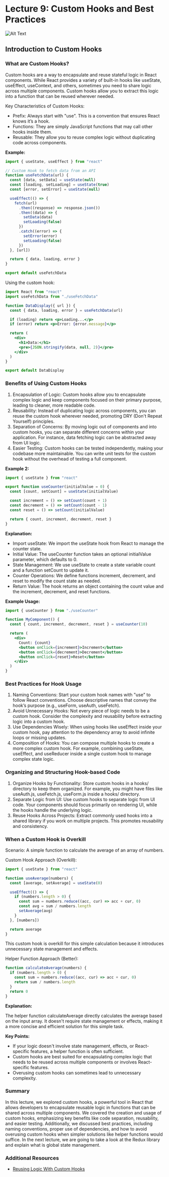 # Lecture 9: Custom Hooks and Best Practices

![Alt Text](https://velog.velcdn.com/images/hoje15v/post/2e25832a-4a43-494f-b0a2-e68ce04335a5/image.png "Custom Hooks in React")

## Introduction to Custom Hooks

### What are Custom Hooks?

Custom hooks are a way to encapsulate and reuse stateful logic in React components. While React provides a variety of built-in hooks like useState, useEffect, useContext, and others, sometimes you need to share logic across multiple components. Custom hooks allow you to extract this logic into a function that can be reused wherever needed.

Key Characteristics of Custom Hooks:

- Prefix: Always start with "use". This is a convention that ensures React knows it’s a hook.
- Functions: They are simply JavaScript functions that may call other hooks inside them.
- Reusable: They allow you to reuse complex logic without duplicating code across components.

**Example:**

```jsx
import { useState, useEffect } from "react"

// Custom Hook to fetch data from an API
function useFetchData(url) {
  const [data, setData] = useState(null)
  const [loading, setLoading] = useState(true)
  const [error, setError] = useState(null)

  useEffect(() => {
    fetch(url)
      .then((response) => response.json())
      .then((data) => {
        setData(data)
        setLoading(false)
      })
      .catch((error) => {
        setError(error)
        setLoading(false)
      })
  }, [url])

  return { data, loading, error }
}

export default useFetchData
```

Using the custom hook:

```jsx
import React from "react"
import useFetchData from "./useFetchData"

function DataDisplay({ url }) {
  const { data, loading, error } = useFetchData(url)

  if (loading) return <p>Loading...</p>
  if (error) return <p>Error: {error.message}</p>

  return (
    <div>
      <h1>Data:</h1>
      <pre>{JSON.stringify(data, null, 2)}</pre>
    </div>
  )
}

export default DataDisplay
```

### Benefits of Using Custom Hooks

1. Encapsulation of Logic:
   Custom hooks allow you to encapsulate complex logic and keep components focused on their primary purpose, leading to cleaner, more readable code.
2. Reusability:
   Instead of duplicating logic across components, you can reuse the custom hook wherever needed, promoting DRY (Don't Repeat Yourself) principles.
3. Separation of Concerns:
   By moving logic out of components and into custom hooks, you can separate different concerns within your application. For instance, data fetching logic can be abstracted away from UI logic.
4. Easier Testing:
   Custom hooks can be tested independently, making your codebase more maintainable. You can write unit tests for the custom hook without the overhead of testing a full component.

**Example 2:**

```jsx
import { useState } from "react"

export function useCounter(initialValue = 0) {
  const [count, setCount] = useState(initialValue)

  const increment = () => setCount(count + 1)
  const decrement = () => setCount(count - 1)
  const reset = () => setCount(initialValue)

  return { count, increment, decrement, reset }
}
```

**Explanation:**

- Import useState: We import the useState hook from React to manage the counter state.
- Initial Value: The useCounter function takes an optional initialValue parameter, which defaults to 0.
- State Management: We use useState to create a state variable count and a function setCount to update it.
- Counter Operations: We define functions increment, decrement, and reset to modify the count state as needed.
- Return Value: The hook returns an object containing the count value and the increment, decrement, and reset functions.

**Example Usage:**

```jsx
import { useCounter } from "./useCounter"

function MyComponent() {
  const { count, increment, decrement, reset } = useCounter(10)

  return (
    <div>
      Count: {count}
      <button onClick={increment}>Increment</button>
      <button onClick={decrement}>Decrement</button>
      <button onClick={reset}>Reset</button>
    </div>
  )
}
```

### Best Practices for Hook Usage

1. Naming Conventions:
   Start your custom hook names with "use" to follow React conventions.
   Choose descriptive names that convey the hook’s purpose (e.g., useForm, useAuth, useFetch).
2. Avoid Unnecessary Hooks:
   Not every piece of logic needs to be a custom hook. Consider the complexity and reusability before extracting logic into a custom hook.
3. Use Dependencies Wisely:
   When using hooks like useEffect inside your custom hook, pay attention to the dependency array to avoid infinite loops or missing updates.
4. Composition of Hooks:
   You can compose multiple hooks to create a more complex custom hook. For example, combining useState, useEffect, and useReducer inside a single custom hook to manage complex state logic.

### Organizing and Structuring Hook-based Code

1. Organize Hooks by Functionality:
   Store custom hooks in a hooks/ directory to keep them organized.
   For example, you might have files like useAuth.js, useFetch.js, useForm.js inside a hooks/ directory.
2. Separate Logic from UI:
   Use custom hooks to separate logic from UI code. Your components should focus primarily on rendering UI, while the hooks handle the underlying logic.
3. Reuse Hooks Across Projects:
   Extract commonly used hooks into a shared library if you work on multiple projects. This promotes reusability and consistency.

### When a Custom Hook is Overkill

Scenario: A simple function to calculate the average of an array of numbers.

Custom Hook Approach (Overkill):

```jsx
import { useState } from "react"

function useAverage(numbers) {
  const [average, setAverage] = useState(0)

  useEffect(() => {
    if (numbers.length > 0) {
      const sum = numbers.reduce((acc, cur) => acc + cur, 0)
      const avg = sum / numbers.length
      setAverage(avg)
    }
  }, [numbers])

  return average
}
```

This custom hook is overkill for this simple calculation because it introduces unnecessary state management and effects.

Helper Function Approach (Better):

```js
function calculateAverage(numbers) {
  if (numbers.length > 0) {
    const sum = numbers.reduce((acc, cur) => acc + cur, 0)
    return sum / numbers.length
  }
  return 0
}
```

**Explanation:**

The helper function calculateAverage directly calculates the average based on the input array.
It doesn't require state management or effects, making it a more concise and efficient solution for this simple task.

**Key Points:**

- If your logic doesn't involve state management, effects, or React-specific features, a helper function is often sufficient.
- Custom hooks are best suited for encapsulating complex logic that needs to be reused across multiple components or involves React-specific features.
- Overusing custom hooks can sometimes lead to unnecessary complexity.

### Summary

In this lecture, we explored custom hooks, a powerful tool in React that allows developers to encapsulate reusable logic in functions that can be shared across multiple components. We covered the creation and usage of custom hooks, emphasizing key benefits like code separation, reusability, and easier testing. Additionally, we discussed best practices, including naming conventions, proper use of dependencies, and how to avoid overusing custom hooks when simpler solutions like helper functions would suffice. In the next lecture, we are going to take a look at the Redux library and explain what is global state management.

### Additional Resources

- <a href="https://react.dev/learn/reusing-logic-with-custom-hooks" target="_blank" rel="noopener noreferrer">Reusing Logic With Custom Hooks</a>
